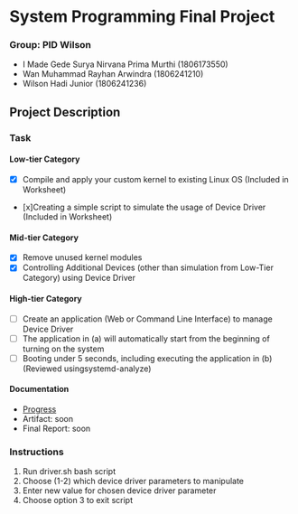 # System Programming Final Project
### Group: PID Wilson
- I Made Gede Surya Nirvana Prima Murthi (1806173550)
- Wan Muhammad Rayhan Arwindra (1806241210)
- Wilson Hadi Junior (1806241236)

## Project Description

### Task
#### Low-tier Category
- [x] Compile and apply your custom kernel to existing Linux OS (Included in Worksheet)
- [x]Creating a simple script to simulate the usage of Device Driver (Included in Worksheet)

#### Mid-tier Category
- [x] Remove unused kernel modules
- [x] Controlling Additional Devices (other than simulation from Low-Tier Category) using Device Driver

#### High-tier Category​
- [ ] Create an application (Web or Command Line Interface) to manage Device Driver
- [ ] The application in (a) will automatically start from the beginning of turning on the system
- [ ] Booting under 5 seconds, including executing the application in (b) (Reviewed using ​systemd-analyze​)

#### Documentation
- [Progress](https://docs.google.com/spreadsheets/d/1cp-NusY-GEChxett3vuphKv9iJlGm1zdw3UTWr5BVzE/edit?usp=sharing)
- Artifact: soon
- Final Report: soon

### Instructions

1. Run driver.sh bash script
2. Choose (1-2) which device driver parameters to manipulate
3. Enter new value for chosen device driver parameter
4. Choose option 3 to exit script
